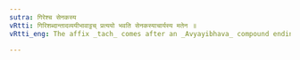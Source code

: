 ```yaml
---
sutra: गिरेश्च सेनकस्य
vRtti: गिरिशब्दान्तादव्ययीभावाट्टच् प्रत्ययो भवति सेनकस्याचार्यस्य मतेन ॥
vRtti_eng: The affix _tach_ comes after an _Avyayibhava_ compound ending in '_giri_', according to the opinion of the Grammarian _Senaka_.

---
```

